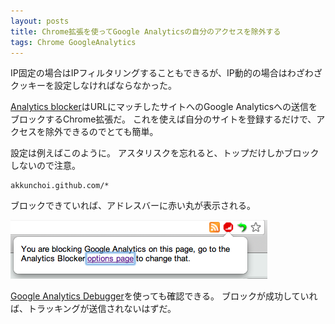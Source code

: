 ```yaml
---
layout: posts
title: Chrome拡張を使ってGoogle Analyticsの自分のアクセスを除外する
tags: Chrome GoogleAnalytics
---
```


IP固定の場合はIPフィルタリングすることもできるが、IP動的の場合はわざわざクッキーを設定しなければならなかった。

[Analytics blocker](https://chrome.google.com/webstore/detail/jmcpbefnpobogldglnlikgojpaddibgb)はURLにマッチしたサイトへのGoogle Analyticsへの送信をブロックするChrome拡張だ。
これを使えば自分のサイトを登録するだけで、アクセスを除外できるのでとても簡単。

設定は例えばこのように。
アスタリスクを忘れると、トップだけしかブロックしないので注意。

    akkunchoi.github.com/*


ブロックできていれば、アドレスバーに赤い丸が表示される。

![](/images/posts/analytics-blocker.png)

[Google Analytics Debugger](https://chrome.google.com/webstore/detail/jnkmfdileelhofjcijamephohjechhna)を使っても確認できる。
ブロックが成功していれば、トラッキングが送信されないはずだ。

